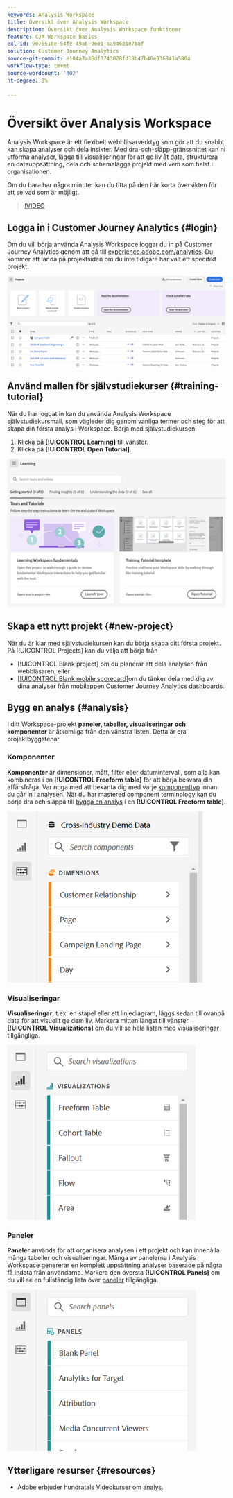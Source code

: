 ```yaml
---
keywords: Analysis Workspace
title: Översikt över Analysis Workspace
description: Översikt över Analysis Workspace funktioner
feature: CJA Workspace Basics
exl-id: 9075518e-54fe-49a6-9601-aa9468187b8f
solution: Customer Journey Analytics
source-git-commit: e104a7a36df3743028fd18b47b46e936841a586a
workflow-type: tm+mt
source-wordcount: '402'
ht-degree: 3%

---
```


# Översikt över Analysis Workspace

Analysis Workspace är ett flexibelt webbläsarverktyg som gör att du snabbt kan skapa analyser och dela insikter. Med dra-och-släpp-gränssnittet kan ni utforma analyser, lägga till visualiseringar för att ge liv åt data, strukturera en datauppsättning, dela och schemalägga projekt med vem som helst i organisationen.

Om du bara har några minuter kan du titta på den här korta översikten för att se vad som är möjligt.

>[!VIDEO](https://video.tv.adobe.com/v/26266/?quality=12)

## Logga in i Customer Journey Analytics {#login}

Om du vill börja använda Analysis Workspace loggar du in på Customer Journey Analytics genom att gå till [experience.adobe.com/analytics](https://experience.adobe.com/analytics). Du kommer att landa på projektsidan om du inte tidigare har valt ett specifikt projekt.

![](assets/create-new-project.png)

## Använd mallen för självstudiekurser {#training-tutorial}

När du har loggat in kan du använda Analysis Workspace självstudiekursmall, som vägleder dig genom vanliga termer och steg för att skapa din första analys i Workspace. Börja med självstudiekursen

1. Klicka på **[!UICONTROL Learning]** till vänster.
1. Klicka på **[!UICONTROL Open Tutorial]**.

![](assets/training-tutorial.png)

## Skapa ett nytt projekt {#new-project}

När du är klar med självstudiekursen kan du börja skapa ditt första projekt. På [!UICONTROL Projects] kan du välja att börja från

* [!UICONTROL Blank project] om du planerar att dela analysen från webbläsaren, eller
* [[!UICONTROL Blank mobile scorecard]](/help/mobile-app/curator.md)om du tänker dela med dig av dina analyser från mobilappen Customer Journey Analytics dashboards.

## Bygg en analys {#analysis}

I ditt Workspace-projekt **paneler, tabeller, visualiseringar och komponenter** är åtkomliga från den vänstra listen. Detta är era projektbyggstenar.

### Komponenter

**Komponenter** är dimensioner, mått, filter eller datumintervall, som alla kan kombineras i en **[!UICONTROL Freeform table]** för att börja besvara din affärsfråga. Var noga med att bekanta dig med varje [komponenttyp](/help/components/overview.md) innan du går in i analysen. När du har mastered component terminology kan du börja dra och släppa till [bygga en analys](/help/analysis-workspace/build-workspace-project/freeform-overview.md) i en **[!UICONTROL Freeform table]**.

![](assets/build-components.png)

### Visualiseringar

**Visualiseringar**, t.ex. en stapel eller ett linjediagram, läggs sedan till ovanpå data för att visuellt ge dem liv. Markera mitten längst till vänster **[!UICONTROL Visualizations]** om du vill se hela listan med [visualiseringar](/help/analysis-workspace/visualizations/freeform-analysis-visualizations.md) tillgängliga.

![](assets/build-visualizations.png)

### Paneler

**Paneler** används för att organisera analysen i ett projekt och kan innehålla många tabeller och visualiseringar. Många av panelerna i Analysis Workspace genererar en komplett uppsättning analyser baserade på några få indata från användarna. Markera den översta **[!UICONTROL Panels]** om du vill se en fullständig lista över [paneler](/help/analysis-workspace/c-panels/panels.md) tillgängliga.

![](assets/build-panels.png)

## Ytterligare resurser {#resources}

* Adobe erbjuder hundratals [Videokurser om analys](https://experienceleague.adobe.com/docs/analytics-learn/tutorials/overview.html).
